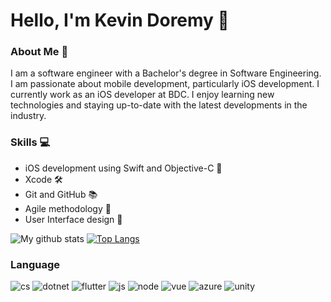 # Hello, I'm Kevin Doremy 👋

### About Me 🚀
I am a software engineer with a Bachelor's degree in Software Engineering. I am passionate about mobile development, particularly iOS development. I currently work as an iOS developer at BDC. I enjoy learning new technologies and staying up-to-date with the latest developments in the industry.

### Skills 💻
* iOS development using Swift and Objective-C 📱
* Xcode 🛠️
* Git and GitHub 📚
* Agile methodology 🚀
* User Interface design 🎨

![My github stats](https://github-readme-stats.vercel.app/api?username=KevinDoremy&hide=stars&count_private=true&show_icons=true&theme=tokyonight&show_icons=true)
[![Top Langs](https://github-readme-stats.vercel.app/api/top-langs/?username=KevinDoremy&layout=compact&theme=tokyonight)](https://github.com/anuraghazra/github-readme-stats)

### Language 
![cs](https://img.shields.io/badge/C%23-239120?style=for-the-badge&logo=c-sharp&logoColor=white)
![dotnet](https://img.shields.io/badge/.NET-5C2D91?style=for-the-badge&logo=.net&logoColor=white)
![flutter](https://img.shields.io/badge/Flutter-02569B?style=for-the-badge&logo=flutter&logoColor=white)
![js](https://img.shields.io/badge/JavaScript-323330?style=for-the-badge&logo=javascript&logoColor=F7DF1E)
![node](https://img.shields.io/badge/Node.js-43853D?style=for-the-badge&logo=node.js&logoColor=white)
![vue](https://img.shields.io/badge/Vue.js-35495E?style=for-the-badge&logo=vue.js&logoColor=4FC08D)
![azure](https://img.shields.io/badge/Microsoft_Azure-0089D6?style=for-the-badge&logo=microsoft-azure&logoColor=white)
![unity](https://img.shields.io/badge/Unity-100000?style=for-the-badge&logo=unity&logoColor=white)



<!--
**KevinDoremy/KevinDoremy** is a ✨ _special_ ✨ repository because its `README.md` (this file) appears on your GitHub profile.

Here are some ideas to get you started:

- 🔭 I’m currently working on ...
- 🌱 I’m currently learning ...
- 👯 I’m looking to collaborate on ...
- 🤔 I’m looking for help with ...
- 💬 Ask me about ...
- 📫 How to reach me: ...
- 😄 Pronouns: ...
- ⚡ Fun fact: ...
-->
